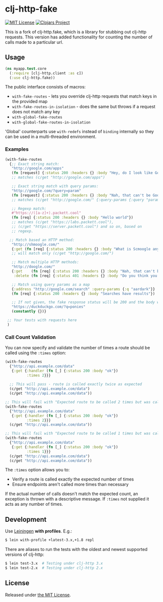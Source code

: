 # clj-http-fake 
[![MIT License](https://img.shields.io/badge/license-MIT-brightgreen.svg?style=flat)](https://www.tldrlegal.com/l/mit) 
[![Clojars Project](https://img.shields.io/clojars/v/org.clojars.bigsy/clj-http-fake.svg)](https://clojars.org/org.clojars.bigsy/clj-http-fake)

This is a fork of clj-http.fake, which is a library for stubbing out clj-http requests. This version has added
functionality for counting the number of calls made to a particular url.
## Usage

```clojure
(ns myapp.test.core
  (:require [clj-http.client :as c])
  (:use clj-http.fake))
```

The public interface consists of macros:

* ``with-fake-routes`` - lets you override clj-http requests that match keys in the provided map
* ``with-fake-routes-in-isolation`` - does the same but throws if a request does not match any key
* ``with-global-fake-routes``
* ``with-global-fake-routes-in-isolation``

'Global' counterparts use ``with-redefs`` instead of ``binding`` internally so they can be used in
a multi-threaded environment.

### Examples

```clojure
(with-fake-routes
  {;; Exact string match:
   "http://google.com/apps"
   (fn [request] {:status 200 :headers {} :body "Hey, do I look like Google.com?"})
   ;; matches (c/get "http://google.com/apps")

   ;; Exact string match with query params:
   "http://google.com/?query=param"
   (fn [request] {:status 200 :headers {} :body "Nah, that can't be Google!"})
   ;; matches (c/get "http://google.com/" {:query-params {:query "param"}})

   ;; Regexp match:
   #"https://([a-z]+).packett.cool"
   (fn [req] {:status 200 :headers {} :body "Hello world"})
   ;; matches (c/get "https://labs.packett.cool"),
   ;; (c/get "https://server.packett.cool") and so on, based on
   ;; regexp.

  ;; Match based an HTTP method:
   "http://shmoogle.com/"
   {:get (fn [req] {:status 200 :headers {} :body "What is Scmoogle anyways?"})}
   ;; will match only (c/get "http://google.com/")

   ;; Match multiple HTTP methods:
   "http://doogle.com/"
   {:get    (fn [req] {:status 200 :headers {} :body "Nah, that can't be Google!"})
    :delete (fn [req] {:status 401 :headers {} :body "Do you think you can delete me?!"})}

   ;; Match using query params as a map
   {:address "http://google.com/search" :query-params {:q "aardark"}}
   (fn [req] {:status 200 :headers {} :body "Searches have results"})

   ;; If not given, the fake response status will be 200 and the body will be "".
   "https://duckduckgo.com/?q=ponies"
   (constantly {})}

 ;; Your tests with requests here
 )
```

### Call Count Validation

You can now specify and validate the number of times a route should be called using the `:times` option:

```clojure
(with-fake-routes
  {"http://api.example.com/data"
   {:get {:handler (fn [_] {:status 200 :body "ok"})
          :times 2}}}
  
  ;; This will pass - route is called exactly twice as expected
  (c/get "http://api.example.com/data")
  (c/get "http://api.example.com/data"))

;; This will fail with "Expected route to be called 2 times but was called 1 times"
(with-fake-routes
  {"http://api.example.com/data"
   {:get {:handler (fn [_] {:status 200 :body "ok"})
          :times 2}}}
  (c/get "http://api.example.com/data"))

;; This will fail with "Expected route to be called 1 times but was called 2 times"
(with-fake-routes
  {"http://api.example.com/data"
   {:get {:handler (fn [_] {:status 200 :body "ok"})
          :times 1}}}
  (c/get "http://api.example.com/data")
  (c/get "http://api.example.com/data"))
```

The `:times` option allows you to:
- Verify a route is called exactly the expected number of times
- Ensure endpoints aren't called more times than necessary

If the actual number of calls doesn't match the expected count, an exception is thrown with a descriptive message. 
If `:times` not supplied it acts as any number of times.

## Development

Use [Leiningen](https://leiningen.org) **with profiles**. E.g.:

```sh
$ lein with-profile +latest-3.x,+1.8 repl
```

There are aliases to run the tests with the oldest and newest supported versions of clj-http:

```sh
$ lein test-3.x  # Testing under clj-http 3.x
$ lein test-2.x  # Testing under clj-http 2.x
```

## License

Released under [the MIT License](http://www.opensource.org/licenses/mit-license.php).

